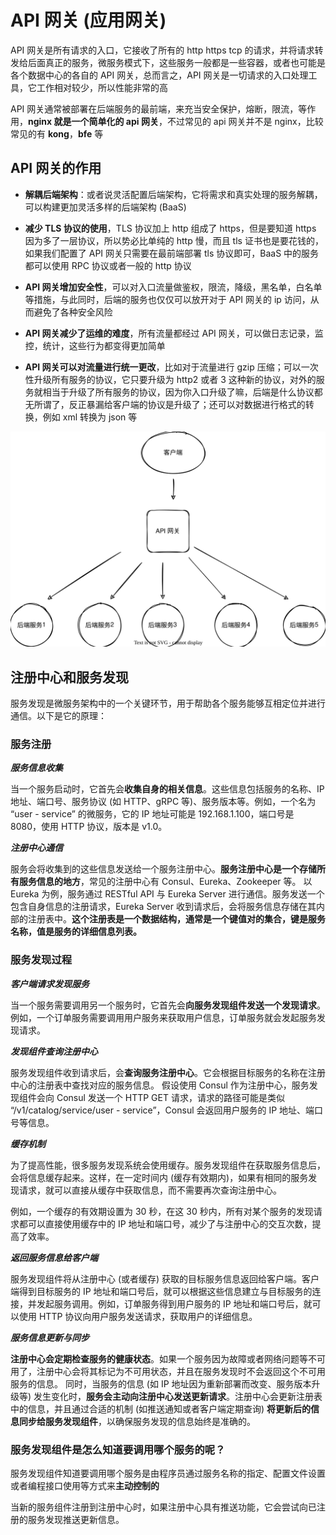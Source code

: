 <!--
 * @Author: shgopher shgopher@gmail.com
 * @Date: 2024-09-21 23:43:21
 * @LastEditors: shgopher shgopher@gmail.com
 * @LastEditTime: 2024-10-02 23:54:15
 * @FilePath: /luban/系统设计基础/网络在系统设计中的作用/API网关/README.md
 * @Description: 
 * 
 * Copyright (c) 2024 by shgopher, All Rights Reserved. 
-->
# API 网关 (应用网关)
API 网关是所有请求的入口，它接收了所有的 http https tcp 的请求，并将请求转发给后面真正的服务，微服务模式下，这些服务一般都是一些容器，或者也可能是各个数据中心的各自的 API 网关，总而言之，API 网关是一切请求的入口处理工具，它工作相对较少，所以性能非常的高

API 网关通常被部署在后端服务的最前端，来充当安全保护，熔断，限流，等作用，**nginx 就是一个简单化的 api 网关**，不过常见的 api 网关并不是 nginx，比较常见的有 **kong**，**bfe** 等

## API 网关的作用
- **解耦后端架构**：或者说灵活配置后端架构，它将需求和真实处理的服务解耦，可以构建更加灵活多样的后端架构 (BaaS)

- **减少 TLS 协议的使用**，TLS 协议加上 http 组成了 https，但是要知道 https 因为多了一层协议，所以势必比单纯的 http 慢，而且 tls 证书也是要花钱的，如果我们配置了 API 网关只需要在最前端部署 tls 协议即可，BaaS 中的服务都可以使用 RPC 协议或者一般的 http 协议

- **API 网关增加安全性**，可以对入口流量做鉴权，限流，降级，黑名单，白名单等措施，与此同时，后端的服务也仅仅可以放开对于 API 网关的 ip 访问，从而避免了各种安全风险

- **API 网关减少了运维的难度**，所有流量都经过 API 网关，可以做日志记录，监控，统计，这些行为都变得更加简单

- **API 网关可以对流量进行统一更改**，比如对于流量进行 gzip 压缩；可以一次性升级所有服务的协议，它只要升级为 http2 或者 3 这种新的协议，对外的服务就相当于升级了所有服务的协议，因为你入口升级了嘛，后端是什么协议都无所谓了，反正暴漏给客户端的协议是升级了；还可以对数据进行格式的转换，例如 xml 转换为 json 等

![API 网关](./API网关.svg)
## 注册中心和服务发现
服务发现是微服务架构中的一个关键环节，用于帮助各个服务能够互相定位并进行通信。以下是它的原理：

### 服务注册

***服务信息收集***

当一个服务启动时，它首先会**收集自身的相关信息**。这些信息包括服务的名称、IP 地址、端口号、服务协议 (如 HTTP、gRPC 等)、服务版本等。例如，一个名为 “user - service” 的微服务，它的 IP 地址可能是 192.168.1.100，端口号是 8080，使用 HTTP 协议，版本是 v1.0。

***注册中心通信***

服务会将收集到的这些信息发送给一个服务注册中心。**服务注册中心是一个存储所有服务信息的地方**，常见的注册中心有 Consul、Eureka、Zookeeper 等。
以 Eureka 为例，服务通过 RESTful API 与 Eureka Server 进行通信。服务发送一个包含自身信息的注册请求，Eureka Server 收到请求后，会将服务信息存储在其内部的注册表中。**这个注册表是一个数据结构，通常是一个键值对的集合，键是服务名称，值是服务的详细信息列表。**
### 服务发现过程

***客户端请求发现服务***

当一个服务需要调用另一个服务时，它首先会**向服务发现组件发送一个发现请求**。例如，一个订单服务需要调用用户服务来获取用户信息，订单服务就会发起服务发现请求。

***发现组件查询注册中心***

服务发现组件收到请求后，会**查询服务注册中心**。它会根据目标服务的名称在注册中心的注册表中查找对应的服务信息。
假设使用 Consul 作为注册中心，服务发现组件会向 Consul 发送一个 HTTP GET 请求，请求的路径可能是类似 “/v1/catalog/service/user - service”，Consul 会返回用户服务的 IP 地址、端口号等信息。

***缓存机制***

为了提高性能，很多服务发现系统会使用缓存。服务发现组件在获取服务信息后，会将信息缓存起来。这样，在一定时间内 (缓存有效期内)，如果有相同的服务发现请求，就可以直接从缓存中获取信息，而不需要再次查询注册中心。

例如，一个缓存的有效期设置为 30 秒，在这 30 秒内，所有对某个服务的发现请求都可以直接使用缓存中的 IP 地址和端口号，减少了与注册中心的交互次数，提高了效率。

***返回服务信息给客户端***

服务发现组件将从注册中心 (或者缓存) 获取的目标服务信息返回给客户端。客户端得到目标服务的 IP 地址和端口号后，就可以根据这些信息建立与目标服务的连接，并发起服务调用。例如，订单服务得到用户服务的 IP 地址和端口号后，就可以使用 HTTP 协议向用户服务发送请求，获取用户的详细信息。

***服务信息更新与同步***

**注册中心会定期检查服务的健康状态**。如果一个服务因为故障或者网络问题等不可用了，注册中心会将其标记为不可用状态，并且在服务发现时不会返回这个不可用服务的信息。
同时，当服务的信息 (如 IP 地址因为重新部署而改变、服务版本升级等) 发生变化时，**服务会主动向注册中心发送更新请求**。注册中心会更新注册表中的信息，并且通过合适的机制 (如推送通知或者客户端定期查询) **将更新后的信息同步给服务发现组件**，以确保服务发现的信息始终是准确的。
### 服务发现组件是怎么知道要调用哪个服务的呢？
服务发现组件知道要调用哪个服务是由程序员通过服务名称的指定、配置文件设置或者编程接口使用等方式来**主动控制的**

当新的服务组件注册到注册中心时，如果注册中心具有推送功能，它会尝试向已注册的服务发现推送更新信息。



